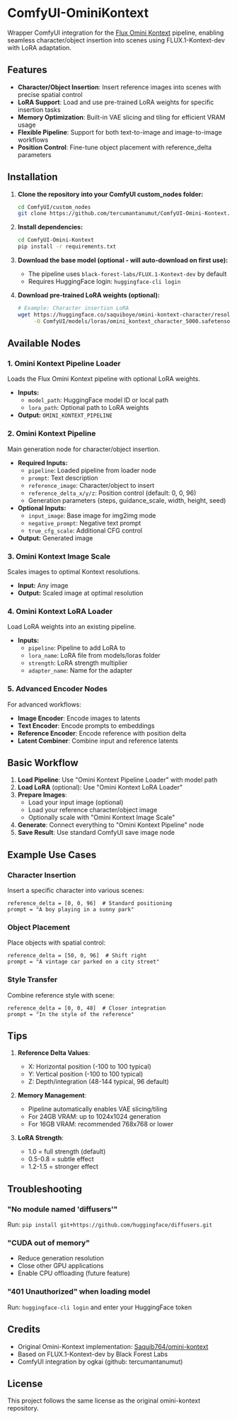 # ComfyUI-OminiKontext

Wrapper ComfyUI integration for the [Flux Omini Kontext](https://github.com/Saquib764/omini-kontext) pipeline, enabling seamless character/object insertion into scenes using FLUX.1-Kontext-dev with LoRA adaptation.

## Features

- **Character/Object Insertion**: Insert reference images into scenes with precise spatial control
- **LoRA Support**: Load and use pre-trained LoRA weights for specific insertion tasks
- **Memory Optimization**: Built-in VAE slicing and tiling for efficient VRAM usage
- **Flexible Pipeline**: Support for both text-to-image and image-to-image workflows
- **Position Control**: Fine-tune object placement with reference_delta parameters

## Installation

1. **Clone the repository into your ComfyUI custom_nodes folder:**
   ```bash
   cd ComfyUI/custom_nodes
   git clone https://github.com/tercumantanumut/ComfyUI-Omini-Kontext.git
   ```

2. **Install dependencies:**
   ```bash
   cd ComfyUI-Omini-Kontext
   pip install -r requirements.txt
   ```

3. **Download the base model (optional - will auto-download on first use):**
   - The pipeline uses `black-forest-labs/FLUX.1-Kontext-dev` by default
   - Requires HuggingFace login: `huggingface-cli login`

4. **Download pre-trained LoRA weights (optional):**
   ```bash
   # Example: Character insertion LoRA
   wget https://huggingface.co/saquiboye/omini-kontext-character/resolve/main/character_5000.safetensors \
        -O ComfyUI/models/loras/omini_kontext_character_5000.safetensors
   ```

## Available Nodes

### 1. Omini Kontext Pipeline Loader
Loads the Flux Omini Kontext pipeline with optional LoRA weights.
- **Inputs:**
  - `model_path`: HuggingFace model ID or local path
  - `lora_path`: Optional path to LoRA weights
- **Output:** `OMINI_KONTEXT_PIPELINE`

### 2. Omini Kontext Pipeline
Main generation node for character/object insertion.
- **Required Inputs:**
  - `pipeline`: Loaded pipeline from loader node
  - `prompt`: Text description
  - `reference_image`: Character/object to insert
  - `reference_delta_x/y/z`: Position control (default: 0, 0, 96)
  - Generation parameters (steps, guidance_scale, width, height, seed)
- **Optional Inputs:**
  - `input_image`: Base image for img2img mode
  - `negative_prompt`: Negative text prompt
  - `true_cfg_scale`: Additional CFG control
- **Output:** Generated image

### 3. Omini Kontext Image Scale
Scales images to optimal Kontext resolutions.
- **Input:** Any image
- **Output:** Scaled image at optimal resolution

### 4. Omini Kontext LoRA Loader
Load LoRA weights into an existing pipeline.
- **Inputs:**
  - `pipeline`: Pipeline to add LoRA to
  - `lora_name`: LoRA file from models/loras folder
  - `strength`: LoRA strength multiplier
  - `adapter_name`: Name for the adapter

### 5. Advanced Encoder Nodes
For advanced workflows:
- **Image Encoder**: Encode images to latents
- **Text Encoder**: Encode prompts to embeddings
- **Reference Encoder**: Encode reference with position delta
- **Latent Combiner**: Combine input and reference latents

## Basic Workflow

1. **Load Pipeline**: Use "Omini Kontext Pipeline Loader" with model path
2. **Load LoRA** (optional): Use "Omini Kontext LoRA Loader" 
3. **Prepare Images**: 
   - Load your input image (optional)
   - Load your reference character/object image
   - Optionally scale with "Omini Kontext Image Scale"
4. **Generate**: Connect everything to "Omini Kontext Pipeline" node
5. **Save Result**: Use standard ComfyUI save image node

## Example Use Cases

### Character Insertion
Insert a specific character into various scenes:
```
reference_delta = [0, 0, 96]  # Standard positioning
prompt = "A boy playing in a sunny park"
```

### Object Placement
Place objects with spatial control:
```
reference_delta = [50, 0, 96]  # Shift right
prompt = "A vintage car parked on a city street"
```

### Style Transfer
Combine reference style with scene:
```
reference_delta = [0, 0, 48]  # Closer integration
prompt = "In the style of the reference"
```

## Tips

1. **Reference Delta Values**:
   - X: Horizontal position (-100 to 100 typical)
   - Y: Vertical position (-100 to 100 typical)  
   - Z: Depth/integration (48-144 typical, 96 default)

2. **Memory Management**:
   - Pipeline automatically enables VAE slicing/tiling
   - For 24GB VRAM: up to 1024x1024 generation
   - For 16GB VRAM: recommended 768x768 or lower

3. **LoRA Strength**:
   - 1.0 = full strength (default)
   - 0.5-0.8 = subtle effect
   - 1.2-1.5 = stronger effect

## Troubleshooting

### "No module named 'diffusers'"
Run: `pip install git+https://github.com/huggingface/diffusers.git`

### "CUDA out of memory"
- Reduce generation resolution
- Close other GPU applications
- Enable CPU offloading (future feature)

### "401 Unauthorized" when loading model
Run: `huggingface-cli login` and enter your HuggingFace token

## Credits

- Original Omini-Kontext implementation: [Saquib764/omini-kontext](https://github.com/Saquib764/omini-kontext)
- Based on FLUX.1-Kontext-dev by Black Forest Labs
- ComfyUI integration by ogkai (github: tercumantanumut)

## License

This project follows the same license as the original omini-kontext repository.
